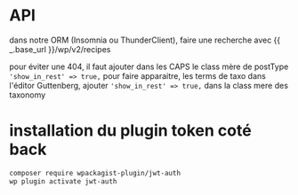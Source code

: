 # API

dans notre ORM (Insomnia ou ThunderClient), faire une recherche avec 
{{ _.base_url }}/wp/v2/recipes

pour éviter une 404, il faut ajouter dans les CAPS le class mère de postType `'show_in_rest' => true,`
pour faire apparaitre, les terms de taxo dans l'éditor Guttenberg, ajouter `'show_in_rest' => true,` dans la class mere des taxonomy

# installation du plugin token coté back

```sh
composer require wpackagist-plugin/jwt-auth
wp plugin activate jwt-auth
```